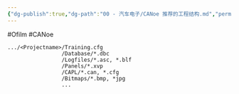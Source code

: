 ```yaml
---
{"dg-publish":true,"dg-path":"00 - 汽车电子/CANoe 推荐的工程结构.md","permalink":"/00 - 汽车电子/CANoe 推荐的工程结构/","created":"2021-11-09T22:53:41.000+08:00","updated":"2025-04-02T15:29:18.770+08:00"}
---
```


#Ofilm #CANoe 

``` canoe
.../<Projectname>/Training.cfg
			     /Database/*.dbc
			     /Logfiles/*.asc, *.blf
			     /Panels/*.xvp
			     /CAPL/*.can, *.cfg
			     /Bitmaps/*.bmp, *jpg
			     ...
```


